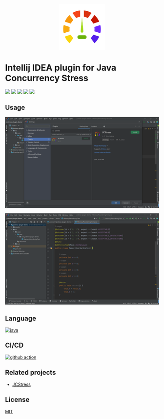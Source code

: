 <p align="center">
    <img width="150px" height="150px" src='resources/logo.svg' alt="">
</p>

# Intellij IDEA plugin for Java Concurrency Stress

![](https://img.shields.io/jetbrains/plugin/v/wzq.jcstress.plugin) ![](https://img.shields.io/jetbrains/plugin/r/stars/wzq.jcstress.plugin) ![](https://img.shields.io/jetbrains/plugin/d/wzq.jcstress.plugin) ![](https://img.shields.io/github/workflow/status/Zhiqiang-Wu/idea-jcstress-plugin/Publish) ![](https://img.shields.io/github/license/Zhiqiang-Wu/idea-jcstress-plugin)

## Usage

![](./resources/usage1.png)

![](./resources/usage2.png)

## Language

[![java](https://skillicons.dev/icons?i=java)](https://developer.oracle.com/java)

## CI/CD

[![github action](https://skillicons.dev/icons?i=github)](https://github.com/actions)

## Related projects

- [JCStress](https://github.com/openjdk/jcstress)

## License

[MIT](./LICENSE)